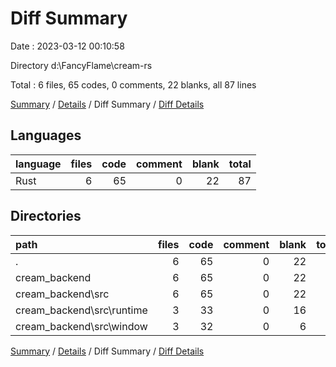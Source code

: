 # Diff Summary

Date : 2023-03-12 00:10:58

Directory d:\\FancyFlame\\cream-rs

Total : 6 files,  65 codes, 0 comments, 22 blanks, all 87 lines

[Summary](results.md) / [Details](details.md) / Diff Summary / [Diff Details](diff-details.md)

## Languages
| language | files | code | comment | blank | total |
| :--- | ---: | ---: | ---: | ---: | ---: |
| Rust | 6 | 65 | 0 | 22 | 87 |

## Directories
| path | files | code | comment | blank | total |
| :--- | ---: | ---: | ---: | ---: | ---: |
| . | 6 | 65 | 0 | 22 | 87 |
| cream_backend | 6 | 65 | 0 | 22 | 87 |
| cream_backend\\src | 6 | 65 | 0 | 22 | 87 |
| cream_backend\\src\\runtime | 3 | 33 | 0 | 16 | 49 |
| cream_backend\\src\\window | 3 | 32 | 0 | 6 | 38 |

[Summary](results.md) / [Details](details.md) / Diff Summary / [Diff Details](diff-details.md)